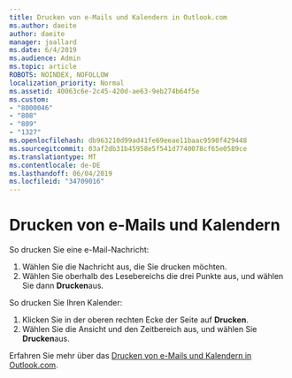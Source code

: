 ```yaml
---
title: Drucken von e-Mails und Kalendern in Outlook.com
ms.author: daeite
author: daeite
manager: joallard
ms.date: 6/4/2019
ms.audience: Admin
ms.topic: article
ROBOTS: NOINDEX, NOFOLLOW
localization_priority: Normal
ms.assetid: 40063c6e-2c45-420d-ae63-9eb274b64f5e
ms.custom:
- "8000046"
- "808"
- "809"
- "1327"
ms.openlocfilehash: db963210d99ad41fe69eeae11baac9590f429448
ms.sourcegitcommit: 03af2db31b45958e5f541d7740078cf65e0589ce
ms.translationtype: MT
ms.contentlocale: de-DE
ms.lasthandoff: 06/04/2019
ms.locfileid: "34709016"
---
```

# <a name="print-email-and-calendars"></a>Drucken von e-Mails und Kalendern

So drucken Sie eine e-Mail-Nachricht:
  
1. Wählen Sie die Nachricht aus, die Sie drucken möchten.
1. Wählen Sie oberhalb des Lesebereichs die drei Punkte aus, und wählen Sie dann **Drucken**aus.

So drucken Sie Ihren Kalender:

1. Klicken Sie in der oberen rechten Ecke der Seite auf **Drucken**.
1. Wählen Sie die Ansicht und den Zeitbereich aus, und wählen Sie **Drucken**aus.

Erfahren Sie mehr über das [Drucken von e-Mails und Kalendern in Outlook.com](https://go.microsoft.com/fwlink/p/?linkid=2001208&amp;clcid=0x409).
